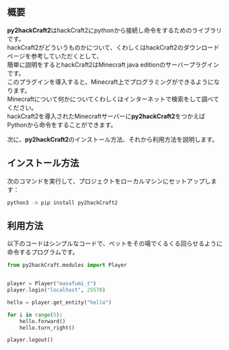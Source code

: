 ## 概要

**py2hackCraft2**はhackCraft2にpythonから接続し命令をするためのライブラリです。  
hackCraft2がどういうものかについて、くわしくはhackCraft2のダウンロードページを参考していただくとして、  
簡単に説明をするとhackCraft2はMinecraft java editionのサーバープラグインです。  
このプラグインを導入すると、Minecraft上でプログラミングができるようになります。  
Minecraftについて何かについてくわしくはインターネットで検索をして調べてください。  
hackCraft2を導入されたMinecraftサーバーに**py2hackCraft2**をつかえばPythonから命令をすることができます。

次に、**py2hackCraft2**のインストール方法、それから利用方法を説明します。


## インストール方法

次のコマンドを実行して、プロジェクトをローカルマシンにセットアップします：

```bash
python3 -m pip install py2hackCraft2
```

## 利用方法

以下のコードはシンプルなコードで、ペットをその場でくるくる回らせるように命令するプログラムです。

```python
from py2hackCraft.modules import Player


player = Player("masafumi_t")
player.login("localhost", 25570)

hello = player.get_entity("hello")

for i in range(5):
    hello.forward()
    hello.turn_right()

player.logout()
```

